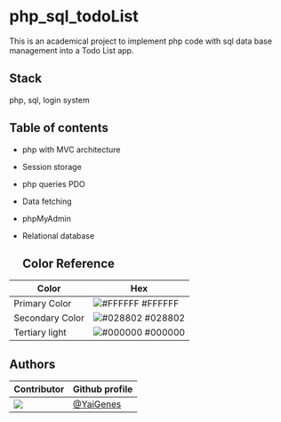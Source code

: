 # php_sql_todoList
This is an academical project to implement php code with sql data base management into a Todo List app.

 
## Stack

php, sql, login system


  
## Table of contents

- php with MVC architecture
- Session storage
- php queries PDO
- Data fetching
- phpMyAdmin
- Relational database



  ## Color Reference

| Color             | Hex                                                                |
| ----------------- | ------------------------------------------------------------------ |
| Primary Color | ![#FFFFFF](https://via.placeholder.com/10/FFFFFF?text=+) #FFFFFF |
| Secondary Color | ![#028802](https://via.placeholder.com/10/028802?text=+) #028802 |
| Tertiary light | ![#000000](https://via.placeholder.com/10/000000?text=+) #000000 |




## Authors

| Contributor             | Github profile                                                       
| ------------------------| -----------------------------------------------------------------------|
| [![](https://avatars2.githubusercontent.com/u/80582545?s=90&v=4)](https://github.com/YaiGenes)|[@YaiGenes](https://github.com/YaiGenes) |
